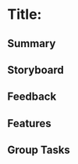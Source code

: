 # Title: 

Summary
---------

Storyboard
---------

Feedback
---------

Features
---------

Group Tasks
---------
